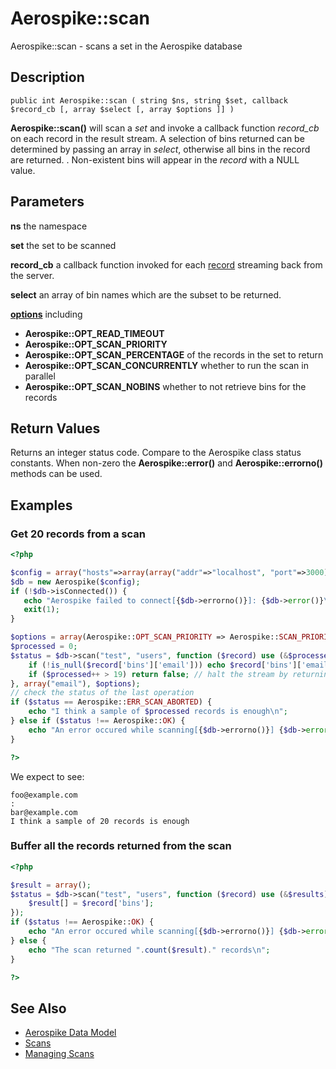 
# Aerospike::scan

Aerospike::scan - scans a set in the Aerospike database

## Description

```
public int Aerospike::scan ( string $ns, string $set, callback $record_cb [, array $select [, array $options ]] )
```

**Aerospike::scan()** will scan a *set* and invoke a callback function 
*record_cb* on each record in the result stream.
A selection of bins returned can be determined by passing an array in *select*,
otherwise all bins in the record are returned.
.
Non-existent bins will appear in the *record* with a NULL value.

## Parameters

**ns** the namespace

**set** the set to be scanned

**record_cb** a callback function invoked for each [record](aerospike_get.md#parameters) streaming back from the server.

**select** an array of bin names which are the subset to be returned.

**[options](aerospike.md)** including
- **Aerospike::OPT_READ_TIMEOUT**
- **Aerospike::OPT_SCAN_PRIORITY**
- **Aerospike::OPT_SCAN_PERCENTAGE** of the records in the set to return
- **Aerospike::OPT_SCAN_CONCURRENTLY** whether to run the scan in parallel
- **Aerospike::OPT_SCAN_NOBINS** whether to not retrieve bins for the records

## Return Values

Returns an integer status code.  Compare to the Aerospike class status
constants.  When non-zero the **Aerospike::error()** and
**Aerospike::errorno()** methods can be used.

## Examples

### Get 20 records from a scan

```php
<?php

$config = array("hosts"=>array(array("addr"=>"localhost", "port"=>3000)));
$db = new Aerospike($config);
if (!$db->isConnected()) {
   echo "Aerospike failed to connect[{$db->errorno()}]: {$db->error()}\n";
   exit(1);
}

$options = array(Aerospike::OPT_SCAN_PRIORITY => Aerospike::SCAN_PRIORITY_MEDIUM);
$processed = 0;
$status = $db->scan("test", "users", function ($record) use (&$processed) {
    if (!is_null($record['bins']['email'])) echo $record['bins']['email']."\n";
    if ($processed++ > 19) return false; // halt the stream by returning a false
}, array("email"), $options);
// check the status of the last operation
if ($status == Aerospike::ERR_SCAN_ABORTED) {
    echo "I think a sample of $processed records is enough\n";
} else if ($status !== Aerospike::OK) {
    echo "An error occured while scanning[{$db->errorno()}] {$db->error()}\n";
}

?>
```

We expect to see:

```
foo@example.com
:
bar@example.com
I think a sample of 20 records is enough
```

### Buffer all the records returned from the scan

```php
<?php

$result = array();
$status = $db->scan("test", "users", function ($record) use (&$results) {
    $result[] = $record['bins'];
});
if ($status !== Aerospike::OK) {
    echo "An error occured while scanning[{$db->errorno()}] {$db->error()}\n";
} else {
    echo "The scan returned ".count($result)." records\n";
}

?>
```

## See Also

- [Aerospike Data Model](http://www.aerospike.com/docs/architecture/data-model.html)
- [Scans](http://www.aerospike.com/docs/guide/scan.html)
- [Managing Scans](http://www.aerospike.com/docs/operations/manage/scans/)
